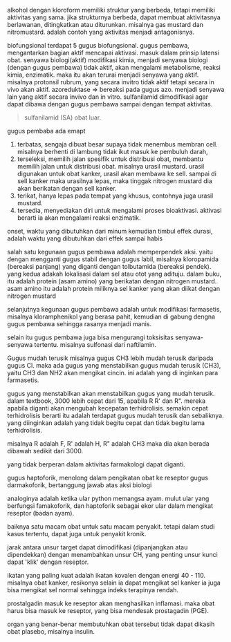 alkohol dengan kloroform memiliki struktur yang berbeda, tetapi memiliki aktivitas yang sama. jika strukturnya berbeda, dapat membuat aktivitasnya berlawanan, ditingkatkan atau diturunkan. misalnya gas mustard dan nitromustard. adalah contoh yang aktivitas menjadi antagonisnya. 

biofungsional
terdapat 5 gugus biofungsional. gugus pembawa, mengantarkan bagian aktif mencapai aktivasi. masuk dalam prinsip latensi obat. senyawa biologi(aktif) modifikasi kimia, menjadi senyawa biologi (dengan gugus pembawa) tidak aktif, akan mengalami metabolisme, reaksi kimia, enzimatik. maka itu akan terurai menjadi senyawa yang aktif. misalnya protonsil rubrum, yang secara invitro tidak aktif tetapi secara in vivo akan aktif. azoreduktase => bereaksi pada gugus azo. menjadi senyawa lain yang aktif secara invivo dan in vitro. sulfanilamid dimodifikasi agar dapat dibawa dengan gugus pembawa sampai dengan tempat aktivitas. 

> sulfanilamid (SA) obat luar.

gugus pembaba ada emapt
1. terbatas, sengaja dibuat besar supaya tidak menembus membran cell. misalnya berhenti di lambung tidak ikut masuk ke pembuluh darah, 
2. terseleksi, memilih jalan spesifik untuk distribusi obat, membantu memilih jalan untuk distribusi obat. misalnya urasil mustard. urasil digunakan untuk obat kanker, urasil akan membawa ke sell. sampai di sell kanker maka urasilnya lepas, maka tinggak nitrogen mustard dia akan berikatan dengan sell kanker. 
3. terikat, hanya lepas pada tempat yang khusus, contohnya juga urasil mustard. 
4. tersedia, menyediakan diri untuk mengalami proses bioaktivasi. aktivasi berarti ia akan mengalami reaksi enzimatik.

onset, waktu yang dibutuhkan dari minum kemudian timbul effek
durasi, adalah waktu yang dibutuhkan dari effek sampai habis

salah satu kegunaan gugus pembawa adalah memperpendek aksi. yaitu dengan mengganti gugus stabil dengan gugus labil, misalnya kloropamida (bereaksi panjang) yang diganti dengan tolbutamida (bereaksi pendek). yang kedua adakah lokalisasi dalam sel atau otot yang adituju. dalam buku, itu adalah protein (asam amino) yang berikatan dengan nitrogen mustard. asam amino itu adalah protein miliknya sel kanker yang akan diikat dengan nitrogen mustard

selanjutnya kegunaan gugus pembawa adalah untuk modifikasi farmasetis, misalnya kloramphenikol yang berasa pahit, kemudian di gabung dengna gugus  pembawa sehingga rasanya menjadi manis. 

selain itu gugus pembawa juga bisa mengurangi toksisitas senyawa-senyawa tertentu. misalnya sulfonasi dari naftilamin. 

Gugus mudah terusik
misalnya gugus CH3 lebih mudah terusik daripada gugus Cl. maka ada gugus yang menstabilkan gugus mudah terusik (CH3), yaitu CH3 dan NH2 akan mengikat cincin. ini adalah yang di inginkan para farmasetis. 

gugus yang menstabilkan akan menstabilkan gugus yang mudah terusik. dalam textbook, 3000 lebih cepat dari 15, apabila R R' dan R". mereka apabila diganti akan mengubah kecepatan terhidrolisis. semakin cepat terhidrolisis berarti itu adalah terdapat gugus mudah terusik dan sebaliknya. yang diinginkan adalah yang tidak begitu cepat dan tidak begitu lama terhidrolisis. 

misalnya R adalah F, R' adalah H, R" adalah CH3 maka dia akan berada dibawah sedikit dari 3000. 

yang tidak berperan dalam aktivitas farmakologi dapat diganti. 

gugus haptoforik, menolong dalam pengikatan obat ke reseptor
gugus darmakoforik, bertanggung jawab atas aksi biologi

analoginya adalah ketika ular python memangsa ayam. mulut ular yang berfungsi famakoforik, dan haptoforik sebagai ekor ular dalam mengikat reseptor (badan ayam).

baiknya satu macam obat untuk satu macam penyakit. tetapi dalam studi kasus tertentu, dapat juga untuk penyakit kronik. 

jarak antara unsur target dapat dimodifikasi (dipanjangkan atau dipendekkan) dengan menambahkan unsur CH, yang penting unsur kunci dapat 'klik' dengan reseptor.

ikatan yang paling kuat adalah ikatan kovalen dengan energi 40 - 110. misalnya obat kanker, resikonya selain ia dapat mengikat sel kanker ia juga bisa mengikat sel normal sehingga indeks terapinya rendah. 

prostalgadin masuk ke reseptor akan menghasilkan inflamasi. maka obat harus bisa masuk ke reseptor, yang bisa mendesak prostagadin (PGE).

organ yang benar-benar membutuhkan obat tersebut tidak dapat dikasih obat plasebo, misalnya insulin. 